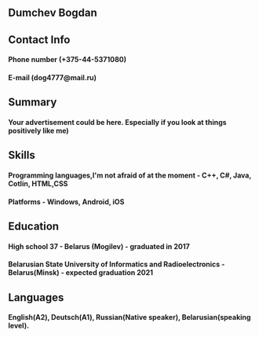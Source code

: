 <h2> Dumchev Bogdan

<h2> Contact Info

<h4> Phone number (+375-44-5371080)
<h4> E-mail (dog4777@mail.ru)
     
<h2> Summary

<h4> Your advertisement could be here. Especially if you look at things positively like me)

<h2> Skills

<h4> Programming languages,I'm not afraid of at the moment - C++, C#, Java, Cotlin, HTML,CSS
<h4>  Platforms - Windows, Android, iOS

<h2> Education

<h4> High school 37 - Belarus (Mogilev) - graduated in 2017
<h4> Belarusian State University of Informatics and Radioelectronics - Belarus(Minsk) - expected graduation 2021
     
<h2> Languages
<h4> English(A2), Deutsch(A1), Russian(Native speaker), Belarusian(speaking level).
